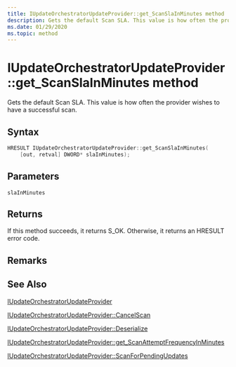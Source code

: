 ```yaml
---
title: IUpdateOrchestratorUpdateProvider::get_ScanSlaInMinutes method
description: Gets the default Scan SLA. This value is how often the provider wishes to have a successful scan.
ms.date: 01/29/2020
ms.topic: method
---
```


# IUpdateOrchestratorUpdateProvider::get_ScanSlaInMinutes method

Gets the default Scan SLA. This value is how often the provider wishes to have a successful scan.

## Syntax
```cpp
HRESULT IUpdateOrchestratorUpdateProvider::get_ScanSlaInMinutes(
    [out, retval] DWORD* slaInMinutes);
```
## Parameters

`slaInMinutes`


## Returns
If this method succeeds, it returns S_OK. Otherwise, it returns an HRESULT error code.

## Remarks

## See Also

[IUpdateOrchestratorUpdateProvider](iupdateorchestratorupdateprovider.md)

[IUpdateOrchestratorUpdateProvider::CancelScan](iupdateorchestratorupdateprovider-cancelscan.md)

[IUpdateOrchestratorUpdateProvider::Deserialize](iupdateorchestratorupdateprovider-deserialize.md)

[IUpdateOrchestratorUpdateProvider::get_ScanAttemptFrequencyInMinutes](iupdateorchestratorupdateprovider-scanattemptfrequencyinminutes.md)

[IUpdateOrchestratorUpdateProvider::ScanForPendingUpdates](iupdateorchestratorupdateprovider-scanforpendingupdates.md) 
